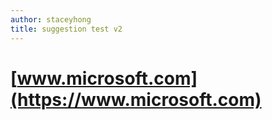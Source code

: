 ```yaml
---
author: staceyhong
title: suggestion test v2
---
```


# [www.microsoft.com](https://www.microsoft.com)
